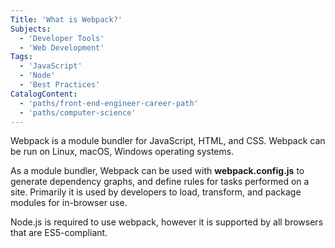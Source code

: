 ```yaml
---
Title: 'What is Webpack?'
Subjects:
  - 'Developer Tools'
  - 'Web Development'
Tags:
  - 'JavaScript'
  - 'Node'
  - 'Best Practices'
CatalogContent:
  - 'paths/front-end-engineer-career-path'
  - 'paths/computer-science'
---
```


Webpack is a module bundler for JavaScript, HTML, and CSS. Webpack can be run on Linux, macOS, Windows operating systems.

As a module bundler, Webpack can be used with **webpack.config.js** to generate dependency graphs, and define rules for tasks performed on a site. Primarily it is used by developers to load, transform, and package modules for in-browser use.

Node.js is required to use webpack, however it is supported by all browsers that are ES5-compliant.
